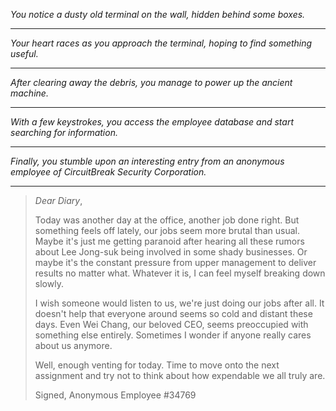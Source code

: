 
*You notice a dusty old terminal on the wall, hidden behind some boxes.*

---

*Your heart races as you approach the terminal, hoping to find something useful.*

---

*After clearing away the debris, you manage to power up the ancient machine.*

---

*With a few keystrokes, you access the employee database and start searching for information.*

---

*Finally, you stumble upon an interesting entry from an anonymous employee of CircuitBreak Security Corporation.*

---

>_Dear Diary_,
>
>Today was another day at the office, another job done right. But something feels off lately, our jobs seem more brutal than usual. Maybe it's just me getting paranoid after hearing all these rumors about Lee Jong-suk being involved in some shady businesses. Or maybe it's the constant pressure from upper management to deliver results no matter what. Whatever it is, I can feel myself breaking down slowly.
>
>I wish someone would listen to us, we're just doing our jobs after all. It doesn't help that everyone around seems so cold and distant these days. Even Wei Chang, our beloved CEO, seems preoccupied with something else entirely. Sometimes I wonder if anyone really cares about us anymore.
>
>Well, enough venting for today. Time to move onto the next assignment and try not to think about how expendable we all truly are.
>
>Signed, Anonymous Employee #34769
